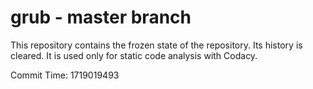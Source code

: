 # grub - master branch

This repository contains the frozen state of the repository.
Its history is cleared. It is used only for static code
analysis with Codacy.

Commit Time: 1719019493